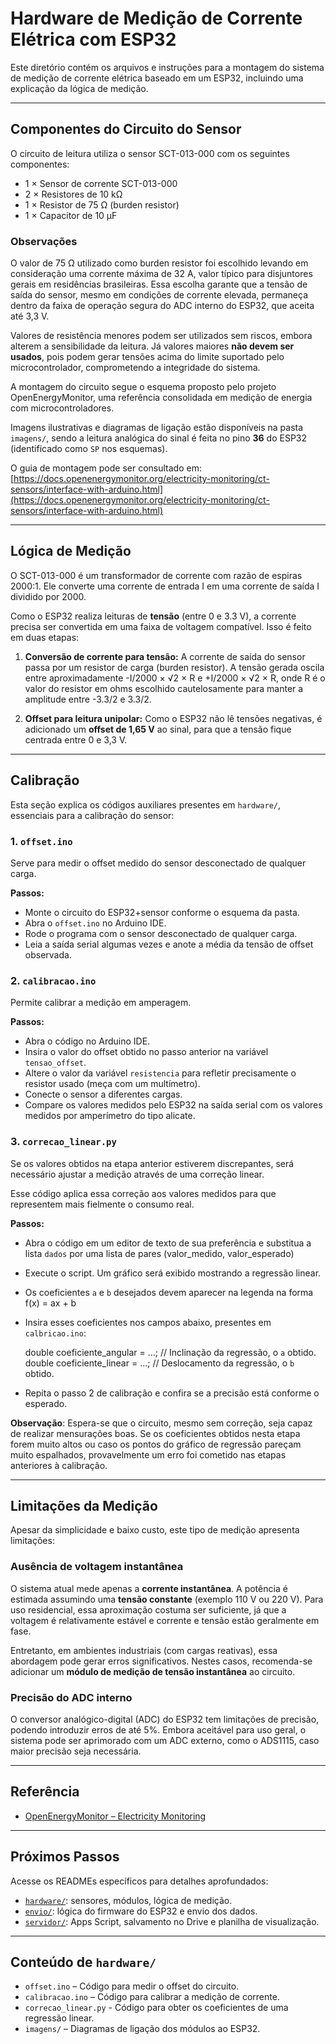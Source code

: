 # Hardware de Medição de Corrente Elétrica com ESP32

Este diretório contém os arquivos e instruções para a montagem do sistema de medição de corrente elétrica baseado em um ESP32, incluindo uma explicação da lógica de medição.

---

## Componentes do Circuito do Sensor

O circuito de leitura utiliza o sensor SCT-013-000 com os seguintes componentes:

- 1 × Sensor de corrente SCT-013-000
- 2 × Resistores de 10 kΩ
- 1 × Resistor de 75 Ω (burden resistor)
- 1 × Capacitor de 10 µF

### Observações

O valor de 75 Ω utilizado como burden resistor foi escolhido levando em consideração uma corrente máxima de 32 A, valor típico para disjuntores gerais em residências brasileiras. Essa escolha garante que a tensão de saída do sensor, mesmo em condições de corrente elevada, permaneça dentro da faixa de operação segura do ADC interno do ESP32, que aceita até 3,3 V.

Valores de resistência menores podem ser utilizados sem riscos, embora alterem a sensibilidade da leitura. Já valores maiores **não devem ser usados**, pois podem gerar tensões acima do limite suportado pelo microcontrolador, comprometendo a integridade do sistema.

A montagem do circuito segue o esquema proposto pelo projeto OpenEnergyMonitor, uma referência consolidada em medição de energia com microcontroladores.

Imagens ilustrativas e diagramas de ligação estão disponíveis na pasta `imagens/`, sendo a leitura analógica do sinal é feita no pino **36** do ESP32 (identificado como `SP` nos esquemas).

O guia de montagem pode ser consultado em:
[https://docs.openenergymonitor.org/electricity-monitoring/ct-sensors/interface-with-arduino.html](https://docs.openenergymonitor.org/electricity-monitoring/ct-sensors/interface-with-arduino.html)

---

## Lógica de Medição

O SCT-013-000 é um transformador de corrente com razão de espiras 2000:1. Ele converte uma corrente de entrada I em uma corrente de saída I dividido por 2000.

Como o ESP32 realiza leituras de **tensão** (entre 0 e 3.3 V), a corrente precisa ser convertida em uma faixa de voltagem compatível. Isso é feito em duas etapas:

1. **Conversão de corrente para tensão:**
   A corrente de saída do sensor passa por um resistor de carga (burden resistor). A tensão gerada oscila entre aproximadamente -I/2000 × √2 × R e +I/2000 × √2 × R, onde R é o valor do resistor em ohms escolhido cautelosamente para manter a amplitude entre -3.3/2 e 3.3/2.

2. **Offset para leitura unipolar:**
   Como o ESP32 não lê tensões negativas, é adicionado um **offset de 1,65 V** ao sinal, para que a tensão fique centrada entre 0 e 3,3 V.

---

## Calibração

Esta seção explica os códigos auxiliares presentes em `hardware/`, essenciais para a calibração do sensor:

### 1. `offset.ino`

Serve para medir o offset medido do sensor desconectado de qualquer carga.

**Passos:**
- Monte o circuito do ESP32+sensor conforme o esquema da pasta.
- Abra o `offset.ino` no Arduino IDE.
- Rode o programa com o sensor desconectado de qualquer carga.
- Leia a saída serial algumas vezes e anote a média da tensão de offset observada.

### 2. `calibracao.ino`

Permite calibrar a medição em amperagem.

**Passos:**
- Abra o código no Arduino IDE.
- Insira o valor do offset obtido no passo anterior na variável `tensao_offset`.
- Altere o valor da variável `resistencia` para refletir precisamente o resistor usado (meça com um multímetro).
- Conecte o sensor a diferentes cargas.
- Compare os valores medidos pelo ESP32 na saída serial com os valores medidos por amperímetro do tipo alicate.

### 3. `correcao_linear.py`

Se os valores obtidos na etapa anterior estiverem discrepantes, será necessário ajustar a medição através de uma correção linear.

Esse código aplica essa correção aos valores medidos para que representem mais fielmente o consumo real.

**Passos:**
- Abra o código em um editor de texto de sua preferência e substitua a lista `dados` por uma lista de pares (valor_medido, valor_esperado)
- Execute o script. Um gráfico será exibido mostrando a regressão linear.
- Os coeficientes `a` e `b` desejados devem aparecer na legenda na forma f(x) = ax + b
- Insira esses coeficientes nos campos abaixo, presentes em `calbricao.ino`:

    double coeficiente_angular = ...; // Inclinação da regressão, o `a` obtido.
    double coeficiente_linear  = ...; // Deslocamento da regressão, o `b` obtido.

- Repita o passo 2 de calibração e confira se a precisão está conforme o esperado.

**Observação**:
Espera-se que o circuito, mesmo sem correção, seja capaz de realizar mensurações boas.
Se os coeficientes obtidos nesta etapa forem muito altos ou caso os pontos do gráfico de regressão pareçam muito espalhados, provavelmente um erro foi cometido nas etapas anteriores à calibração.

---

## Limitações da Medição

Apesar da simplicidade e baixo custo, este tipo de medição apresenta limitações:

### Ausência de voltagem instantânea

O sistema atual mede apenas a **corrente instantânea**. A potência é estimada assumindo uma **tensão constante** (exemplo 110 V ou 220 V). Para uso residencial, essa aproximação costuma ser suficiente, já que a voltagem é relativamente estável e corrente e tensão estão geralmente em fase.

Entretanto, em ambientes industriais (com cargas reativas), essa abordagem pode gerar erros significativos. Nestes casos, recomenda-se adicionar um **módulo de medição de tensão instantânea** ao circuito.

### Precisão do ADC interno

O conversor analógico-digital (ADC) do ESP32 tem limitações de precisão, podendo introduzir erros de até 5%. Embora aceitável para uso geral, o sistema pode ser aprimorado com um ADC externo, como o ADS1115, caso maior precisão seja necessária.

---

## Referência

- [OpenEnergyMonitor – Electricity Monitoring](https://docs.openenergymonitor.org/electricity-monitoring/index.html)

---

## Próximos Passos

Acesse os READMEs específicos para detalhes aprofundados:

- [`hardware/`](../hardware/README.md): sensores, módulos, lógica de medição.
- [`envio/`](../envio/README.md): lógica do firmware do ESP32 e envio dos dados.
- [`servidor/`](../servidor/README.md): Apps Script, salvamento no Drive e planilha de visualização.

---

## Conteúdo de `hardware/`

- `offset.ino` – Código para medir o offset do circuito.
- `calibracao.ino` – Código para calibrar a medição de corrente.
- `correcao_linear.py` - Código para obter os coeficientes de uma regressão linear.
- `imagens/` – Diagramas de ligação dos módulos ao ESP32.
